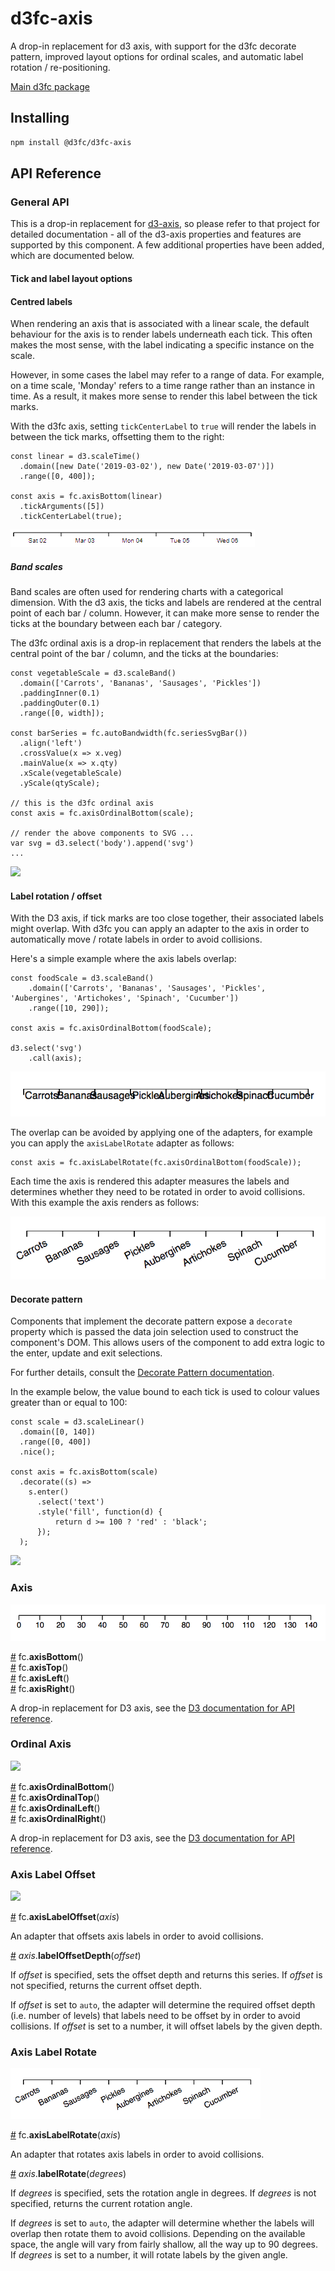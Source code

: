 # d3fc-axis

A drop-in replacement for d3 axis, with support for the d3fc decorate pattern, improved layout options for ordinal scales, and automatic label rotation / re-positioning.

[Main d3fc package](https://github.com/d3fc/d3fc)

## Installing

```bash
npm install @d3fc/d3fc-axis
```

## API Reference

### General API

This is a drop-in replacement for [d3-axis](https://github.com/d3/d3-axis), so please refer to that project for detailed documentation - all of the d3-axis properties and features are supported by this component. A few additional properties have been added, which are documented below.

#### Tick and label layout options

#### Centred labels

When rendering an axis that is associated with a linear scale, the default behaviour for the axis is to render labels underneath each tick. This often makes the most sense, with the label indicating a specific instance on the scale.

However, in some cases the label may refer to a range of data. For example, on a time scale, 'Monday' refers to a time range rather than an instance in time. As a result, it makes more sense to render this label between the tick marks.

With the d3fc axis, setting `tickCenterLabel` to `true` will render the labels in between the tick marks, offsetting them to the right:

```
const linear = d3.scaleTime()
  .domain([new Date('2019-03-02'), new Date('2019-03-07')])
  .range([0, 400]);

const axis = fc.axisBottom(linear)
  .tickArguments([5])
  .tickCenterLabel(true);
```

<img src="screenshots/center.png"/>

##### Band scales

Band scales are often used for rendering charts with a categorical dimension. With the d3 axis, the ticks and labels are rendered at the central point of each bar / column. However, it can make more sense to render the ticks at the boundary between each bar / category.

The d3fc ordinal axis is a drop-in replacement that renders the labels at the central point of the bar / column, and the ticks at the boundaries:

```
const vegetableScale = d3.scaleBand()
  .domain(['Carrots', 'Bananas', 'Sausages', 'Pickles'])
  .paddingInner(0.1)
  .paddingOuter(0.1)
  .range([0, width]);

const barSeries = fc.autoBandwidth(fc.seriesSvgBar())
  .align('left')
  .crossValue(x => x.veg)
  .mainValue(x => x.qty)
  .xScale(vegetableScale)
  .yScale(qtyScale);

// this is the d3fc ordinal axis
const axis = fc.axisOrdinalBottom(scale);

// render the above components to SVG ...
var svg = d3.select('body').append('svg')
...
```

<img src="screenshots/ordinal.png"/>

#### Label rotation / offset

With the D3 axis, if tick marks are too close together, their associated labels might overlap. With d3fc you can apply an adapter to the axis in order to automatically move / rotate labels in order to avoid collisions.

Here's a simple example where the axis labels overlap:

```
const foodScale = d3.scaleBand()
    .domain(['Carrots', 'Bananas', 'Sausages', 'Pickles', 'Aubergines', 'Artichokes', 'Spinach', 'Cucumber'])
    .range([10, 290]);

const axis = fc.axisOrdinalBottom(foodScale);

d3.select('svg')
    .call(axis);
```

<img src="screenshots/overlap.png"/>

The overlap can be avoided by applying one of the adapters, for example you can apply the `axisLabelRotate` adapter as follows:

```
const axis = fc.axisLabelRotate(fc.axisOrdinalBottom(foodScale));
```

Each time the axis is rendered this adapter measures the labels and determines whether they need to be rotated in order to avoid collisions. With this example the axis renders as follows:

<img src="screenshots/rotate.png"/>

#### Decorate pattern

Components that implement the decorate pattern expose a `decorate` property which is passed the data join selection used to construct the component's DOM. This allows users of the component to add extra logic to the enter, update and exit selections.

For further details, consult the [Decorate Pattern documentation](https://d3fc.io/introduction/decorate-pattern.html).

In the example below, the value bound to each tick is used to colour values greater than or equal to 100:

```
const scale = d3.scaleLinear()
  .domain([0, 140])
  .range([0, 400])
  .nice();

const axis = fc.axisBottom(scale)
  .decorate((s) =>
    s.enter()
      .select('text')
      .style('fill', function(d) {
          return d >= 100 ? 'red' : 'black';
      });
  );
```

<img src="screenshots/color.png"/>

### Axis

![](screenshots/axis.png)

<a name="axisBottom" href="#axisBottom">#</a> fc.**axisBottom**()  
<a name="axisTop" href="#axisTop">#</a> fc.**axisTop**()  
<a name="axisLeft" href="#axisLeft">#</a> fc.**axisLeft**()  
<a name="axisRight" href="#axisRight">#</a> fc.**axisRight**()  

A drop-in replacement for D3 axis, see the [D3 documentation for API reference](https://github.com/d3/d3-axis#api-reference).

### Ordinal Axis

![](screenshots/ordinal.png)

<a name="axisOrdinalBottom" href="#axisOrdinalBottom">#</a> fc.**axisOrdinalBottom**()  
<a name="axisOrdinalTop" href="#axisOrdinalTop">#</a> fc.**axisOrdinalTop**()  
<a name="axisOrdinalLeft" href="#axisOrdinalLeft">#</a> fc.**axisOrdinalLeft**()  
<a name="axisOrdinalRight" href="#axisOrdinalRight">#</a> fc.**axisOrdinalRight**()  

A drop-in replacement for D3 axis, see the [D3 documentation for API reference](https://github.com/d3/d3-axis#api-reference).

### Axis Label Offset

![](screenshots/offset.png)

<a name="axisLabelOffset" href="#axisLabelOffset">#</a> fc.**axisLabelOffset**(*axis*)

An adapter that offsets axis labels in order to avoid collisions.

<a name="axisLabelOffset_labelOffsetDepth" href="#axisLabelOffset_labelOffsetDepth">#</a> *axis*.**labelOffsetDepth**(*offset*)

If *offset* is specified, sets the offset depth and returns this series. If *offset* is not specified, returns the current offset depth.

If *offset* is set to `auto`, the adapter will determine the required offset depth (i.e. number of levels) that labels need to be offset by in order to avoid collisions. If *offset* is set to a number, it will offset labels by the given depth.

### Axis Label Rotate

<img src="screenshots/rotate.png" style="width:400px;"/>

<a name="axisLabelRotate" href="#axisLabelRotate">#</a> fc.**axisLabelRotate**(*axis*)

An adapter that rotates axis labels in order to avoid collisions.

<a name="axisLabelRotate_labelRotate" href="#axisLabelRotate_labelRotate">#</a> *axis*.**labelRotate**(*degrees*)

If *degrees* is specified, sets the rotation angle in degrees. If *degrees* is not specified, returns the current rotation angle.

If *degrees* is set to `auto`, the adapter will determine whether the labels will overlap then rotate them to avoid collisions. Depending on the available space, the angle will vary from fairly shallow, all the way up to 90 degrees. If *degrees* is set to a number, it will rotate labels by the given angle.
